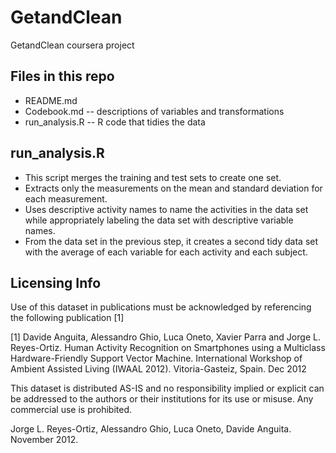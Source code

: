 # GetandClean
GetandClean coursera project

## Files in this repo
* README.md 
* Codebook.md -- descriptions of variables and transformations
* run_analysis.R -- R code that tidies the data

## run_analysis.R
*  This script merges the training and test sets to create one set.
*  Extracts only the measurements on the mean and standard deviation for each measurement.
*  Uses descriptive activity names to name the activities in the data set while appropriately labeling the data set with descriptive variable names.
*  From the data set in the previous step, it creates a second tidy data set with the average of each variable for each activity and each subject.

## Licensing Info
Use of this dataset in publications must be acknowledged by referencing the following publication [1] 

[1] Davide Anguita, Alessandro Ghio, Luca Oneto, Xavier Parra and Jorge L. Reyes-Ortiz. Human Activity Recognition on Smartphones using a Multiclass Hardware-Friendly Support Vector Machine. International Workshop of Ambient Assisted Living (IWAAL 2012). Vitoria-Gasteiz, Spain. Dec 2012

This dataset is distributed AS-IS and no responsibility implied or explicit can be addressed to the authors or their institutions for its use or misuse. Any commercial use is prohibited.

Jorge L. Reyes-Ortiz, Alessandro Ghio, Luca Oneto, Davide Anguita. November 2012.